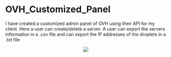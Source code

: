 # OVH_Customized_Panel
I have created a customized admin panel of OVH using their API for my client. Here a user can create/delete a server. A user can export the servers information in a .csv file and can export the IP addresses of the droplets in a .txt file
<p align="center"><img src="https://user-images.githubusercontent.com/15046800/47070174-89539280-d212-11e8-9435-2eea557100f7.png"></p>
